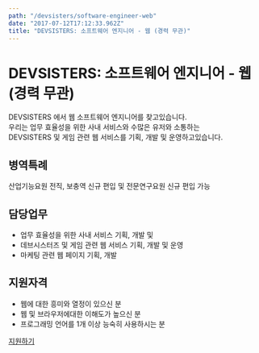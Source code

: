 ```yaml
---
path: "/devsisters/software-engineer-web"
date: "2017-07-12T17:12:33.962Z"
title: "DEVSISTERS: 소프트웨어 엔지니어 - 웹 (경력 무관)"
---
```


# DEVSISTERS: 소프트웨어 엔지니어 - 웹 (경력 무관)

DEVSISTERS 에서 웹 소프트웨어 엔지니어를 찾고있습니다.</br>
우리는 업무 효율성을 위한 사내 서비스와 수많은 유저와 소통하는</br>
DEVSISTERS 및 게임 관련 웹 서비스를 기획, 개발 및 운영하고있습니다.

## 병역특례

산업기능요원 전직, 보충역 신규 편입 및 전문연구요원 신규 편입 가능

## 담당업무

- 업무 효율성을 위한 사내 서비스 기획, 개발 및
- 데브시스터즈 및 게임 관련 웹 서비스 기획, 개발 및 운영
- 마케팅 관련 웹 페이지 기획, 개발

## 지원자격

- 웹에 대한 흥미와 열정이 있으신 분
- 웹 및 브라우저에대한 이해도가 높으신 분
- 프로그래밍 언어를 1개 이상 능숙히 사용하시는 분

[지원하기](http://www.devsisters.com/jobs/#se_web)
